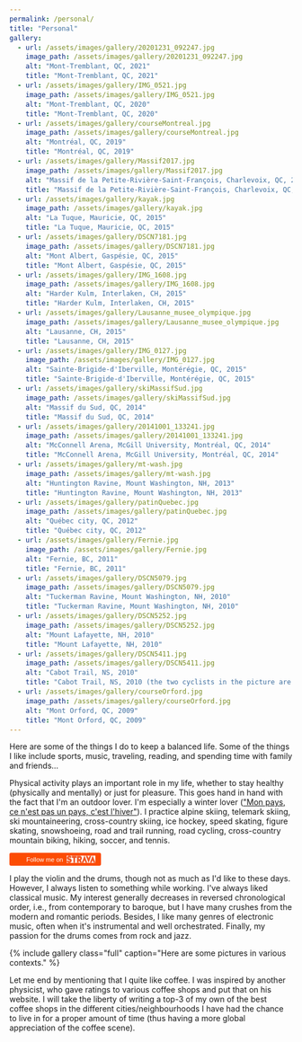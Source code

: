 ```yaml
---
permalink: /personal/
title: "Personal"
gallery:
  - url: /assets/images/gallery/20201231_092247.jpg
    image_path: /assets/images/gallery/20201231_092247.jpg
    alt: "Mont-Tremblant, QC, 2021"
    title: "Mont-Tremblant, QC, 2021"
  - url: /assets/images/gallery/IMG_0521.jpg
    image_path: /assets/images/gallery/IMG_0521.jpg
    alt: "Mont-Tremblant, QC, 2020"
    title: "Mont-Tremblant, QC, 2020"
  - url: /assets/images/gallery/courseMontreal.jpg
    image_path: /assets/images/gallery/courseMontreal.jpg
    alt: "Montréal, QC, 2019"
    title: "Montréal, QC, 2019"
  - url: /assets/images/gallery/Massif2017.jpg
    image_path: /assets/images/gallery/Massif2017.jpg
    alt: "Massif de la Petite-Rivière-Saint-François, Charlevoix, QC, 2017"
    title: "Massif de la Petite-Rivière-Saint-François, Charlevoix, QC, 2017"
  - url: /assets/images/gallery/kayak.jpg
    image_path: /assets/images/gallery/kayak.jpg
    alt: "La Tuque, Mauricie, QC, 2015"
    title: "La Tuque, Mauricie, QC, 2015"
  - url: /assets/images/gallery/DSCN7181.jpg
    image_path: /assets/images/gallery/DSCN7181.jpg
    alt: "Mont Albert, Gaspésie, QC, 2015"
    title: "Mont Albert, Gaspésie, QC, 2015"
  - url: /assets/images/gallery/IMG_1608.jpg
    image_path: /assets/images/gallery/IMG_1608.jpg
    alt: "Harder Kulm, Interlaken, CH, 2015"
    title: "Harder Kulm, Interlaken, CH, 2015"
  - url: /assets/images/gallery/Lausanne_musee_olympique.jpg
    image_path: /assets/images/gallery/Lausanne_musee_olympique.jpg
    alt: "Lausanne, CH, 2015"
    title: "Lausanne, CH, 2015"
  - url: /assets/images/gallery/IMG_0127.jpg
    image_path: /assets/images/gallery/IMG_0127.jpg
    alt: "Sainte-Brigide-d'Iberville, Montérégie, QC, 2015"
    title: "Sainte-Brigide-d'Iberville, Montérégie, QC, 2015"
  - url: /assets/images/gallery/skiMassifSud.jpg
    image_path: /assets/images/gallery/skiMassifSud.jpg
    alt: "Massif du Sud, QC, 2014"
    title: "Massif du Sud, QC, 2014"
  - url: /assets/images/gallery/20141001_133241.jpg
    image_path: /assets/images/gallery/20141001_133241.jpg
    alt: "McConnell Arena, McGill University, Montréal, QC, 2014"
    title: "McConnell Arena, McGill University, Montréal, QC, 2014"
  - url: /assets/images/gallery/mt-wash.jpg
    image_path: /assets/images/gallery/mt-wash.jpg
    alt: "Huntington Ravine, Mount Washington, NH, 2013"
    title: "Huntington Ravine, Mount Washington, NH, 2013"
  - url: /assets/images/gallery/patinQuebec.jpg
    image_path: /assets/images/gallery/patinQuebec.jpg
    alt: "Québec city, QC, 2012"
    title: "Québec city, QC, 2012"
  - url: /assets/images/gallery/Fernie.jpg
    image_path: /assets/images/gallery/Fernie.jpg
    alt: "Fernie, BC, 2011"
    title: "Fernie, BC, 2011"
  - url: /assets/images/gallery/DSCN5079.jpg
    image_path: /assets/images/gallery/DSCN5079.jpg
    alt: "Tuckerman Ravine, Mount Washington, NH, 2010"
    title: "Tuckerman Ravine, Mount Washington, NH, 2010"
  - url: /assets/images/gallery/DSCN5252.jpg
    image_path: /assets/images/gallery/DSCN5252.jpg
    alt: "Mount Lafayette, NH, 2010"
    title: "Mount Lafayette, NH, 2010"
  - url: /assets/images/gallery/DSCN5411.jpg
    image_path: /assets/images/gallery/DSCN5411.jpg
    alt: "Cabot Trail, NS, 2010"
    title: "Cabot Trail, NS, 2010 (the two cyclists in the picture are my father and me)"
  - url: /assets/images/gallery/courseOrford.jpg
    image_path: /assets/images/gallery/courseOrford.jpg
    alt: "Mont Orford, QC, 2009"
    title: "Mont Orford, QC, 2009"
---
```


Here are some of the things I do to keep a balanced life. Some of the things I like include sports, music, traveling, reading, and spending time with family and friends...

Physical activity plays an important role in my life, whether to stay healthy (physically and mentally) or just for pleasure. This goes hand in hand with the fact that I'm an outdoor lover. I'm especially a winter lover (["Mon pays, ce n'est pas un pays, c'est l'hiver"](https://www.thecanadianencyclopedia.ca/en/article/mon-pays)). I practice alpine skiing, telemark skiing, ski mountaineering, cross-country skiing, ice hockey, speed skating, figure skating, snowshoeing, road and trail running, road cycling, cross-country mountain biking, hiking, soccer, and tennis.

<div class="textwidget"><a href="https://www.strava.com/athletes/8204275"
    style="display:inline-block;background-color:#FC4C02;
    color:#fff;
    padding:5px 10px 5px 30px;
    font-size:11px;
    font-family:Helvetica, Arial, sans-serif;
    white-space:nowrap;
    text-decoration:none;
    background-repeat:no-repeat;
    background-position:10px center;
    border-radius:3px;
    background-image:'../assets/images/Strava.png';"
  target="_clean">
  Follow me on
  <img src="../assets/images/Strava.png" alt="Strava" style="margin-left:4px;vertical-align:text-bottom;" height="13" width="51"></a></div>
<p><p>

I play the violin and the drums, though not as much as I'd like to these days. However, I always listen to something while working. I've always liked classical music. My interest generally decreases in reversed chronological order, i.e., from contemporary to baroque, but I have many crushes from the modern and romantic periods. Besides, I like many genres of electronic music, often when it's instrumental and well orchestrated. Finally, my passion for the drums comes from rock and jazz.

{% include gallery class="full" caption="Here are some pictures in various contexts." %}

Let me end by mentioning that I quite like coffee. I was inspired by another physicist, who gave ratings to various coffee shops and put that on his website. I will take the liberty of writing a top-3 of my own of the best coffee shops in the different cities/neighbourhoods I have had the chance to live in for a proper amount of time (thus having a more global appreciation of the coffee scene).